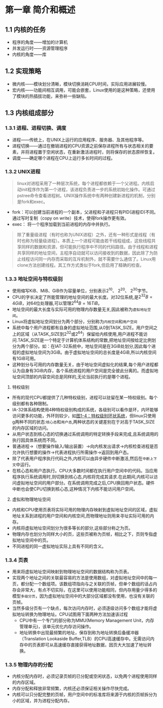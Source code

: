 # 第一章 简介和概述
## 1.1 内核的任务
   * 程序的角度——增加的计算机
   * 并发运行时——资源管理程序
   * 内核的角度——库

## 1.2 实现策略
   * 微内核——模块划分清晰，模块切换消耗CPU时间，实际应用进展较慢。
   * 宏内核——功能间相互调用，可能会嵌套，Linux使用的是这种策略，还使用了模块的热插拔功能，来弥补一些缺陷。

## 1.3 内核组成部分
### 1.3.1 进程、进程切换、调度
   * 进程——传统上，在UNIX上运行的应用程序、服务器、及其他程序等。
   * 进程切换——通过在撤销进程的CPU资源之前保存进程所有与状态相关的要素，并将进程置于空闲状态，在重新激活进程时，则将保存的状态原样恢复。
   * 调度——确定哪个进程在CPU上运行多长时间的过程。

### 1.3.2 UNIX进程
   > linux对进程采用了一种层次系统，每个进程都依赖于一个父进程。内核启动init程序作为第一个进程，该进程负责进一步的系统初始化操作。可通过pstree命令查看进程树。UNIX操作系统中有两种创建新进程的机制，分别是fork和exec。
   * fork：可以创建当前进程的一个副本，父进程和子进程只有PID(进程ID)不同。通过写时复制（copy on write）技术，使得fork操作更有效。
   * exec： 将一个程序加载到当前进程的内存中并执行。
   > 除了重量级进程（有时也称为UNIX进程）之外，还有一种形式是线程（有时也称为轻量级进程）。本质上一个进程可能由若干线程组成，这些线程共享同样的数据和资源，但可能执行程序中不同的代码路径。由于线程和进程共享同样的地址空间，主程序自动就可以访问接收到的数据，因此除了为防止线程访问同一内存而采取的互斥机制外，就不需要什么通信了。Linux用clone方法创建线程。其工作方式类似于fork,但启用了精确的检查。

### 1.3.3 地址空间与特权级别
   * 使用缩写KiB、MiB、GiB作为容量单位，分别表示$2^{10}$、 $2^{20}$、 $2^{30}$字节。  
   * CPU的字长决定了所能管理的地址空间的最大长度。对32位系统,是$2^{32}B=4GiB$，对64位处理器,可以管理$2^{64}B=16TiB$。  
   * 地址空间的最大长度与实际可用的物理内存数量无关,因此被称为`虚拟地址空间`。
   * Linux将虚拟地址空间划分为两个部分，分别称为`内核空间`和`用户空间`
   * 系统中每个用户进程都有自身的虚拟地址范围,从0到TASK_SIZE。用户空间之上的区域（从TASK_SIZE到$2^{32}$或$2^{64}$）保留给内核使用,用户进程不能访问.TASK_SIZE是一个特定于计算机体系结构的常数,把地址空间按给定比例划分为两个部分。如：在IAT-32系统中，地址空间是在3GiB处划分,因此每个进程的虚拟地址空间为3GiB。由于虚拟地址空间的总长度是4GiB,所以内核空间有1GiB可用。
   * 这种划分与可用的内存数量无关，由于地址空间虚拟化的结果,每个用户进程都认为自身有3GiB内存，各个系统进程的用户空间是完全彼此分离的。而虚拟地址空间顶部的内容空间总是同样的,无论当前执行的是哪个进程。

   1. 特权级别
   * 所有的现代CPU都提供了几种特权级别，进程可以驻留在某一特权级别。每个级别都有各种限制。
   * IA-32体系结构使用4种特权级别构成的系统，各级别可以看作是环，内环能够访问更多的功能，外环则较少，如[图1-4：特权级别环状系统](./img/linux.core.1.4.png)，但linux只使用g两种不同的状态:`核心态`和`用户态`,两种状态的关键差别在于对高于TASK_SIZE的内存区域的访问。
   * 从用户状态到核心态的切换通过系统调用的特定转换手段来完成,且系统调用的执行因具体系统而不同。
   * 普通进程→（想要操作输入/输出装置）→向内核发出请求→内核检查进程是否允许执行想要的操作→代表进程执行所需操作→返回到用户态。
   * 除了代表用户程序执行代码之外,内核可以由异步硬件中断激活,然后在```中断上下文```中运行。
   * 在核心态和用户态执行。CPU大多数时间都在执行用户空间中的代码。当应用程序执行系统调用时,则切换到核心态,内核将完成其请求.在此期间,内核可以访问虚拟地址空间的用户部分。在系统调用完成之后,CPU换回用户状态。硬件中断也会使CPU切换到核心态,这种情况下内核不能访问用户空间。
   2. 虚拟和物理地址空间
   * 内核和CPU使用页表将实际可用的物理内存映射到虚拟地址空间的区域，虚拟地址关系到进程的用户空间和内核空间,而物理地址则用来寻址实际可用的内存。
   * 内核将虚拟地址空间划分为很多等长的部分,这些部分称之为页。
   * 物理内存也划分为同样大小的页，这些页被称为页帧，相比之下，页则专指虚拟地址空间中的页。
   * 不同进程的同一虚拟地址实际上具有不同的含义。

### 1.3.4 页表
   * 用来将虚拟地址空间映射到物理地址空间的数据结构称为页表。
   * 实现两个地址之间的关联最容易的方法是使用数组，对虚拟地址空间中的每一页，都分配一个数组项。该数组项指向与之关联的页帧，但单个数组的话占内存会非常大，有点不切实际，在这里可以使用功能相同，但内存用量少得多的模型`多级分页`，因为虚拟地址空间中的大部分区域都没有使用，也没有关联的页帧。
   * 当然多级分页有一个缺点，每次访问内存时，必须逐级访问多个数组才能将虚拟地址转换为物理地址。CPU试图用下面两种方法加速该过程
      * CPU中有一个专门的部分称为MMU(Memory Management Unit，内存管理单元)，该单元优化内存访问操作。
      * 地址转换中出现最频繁的地址，保存到称为地址转换后备缓冲器（Translation Lookaside Buffer,TLB）的CPU高速缓存中。无需访问内存中的页表即可从高速缓存直接获得地址数据，因页大大加速了地址转换。

### 1.3.5 物理内存的分配
   * 内核分配内存时，必须记录页帧的已分配或空闲状态，以免两个进程使用同样的内存区域。
   * 内存分配和释放非常频繁，内核还必须保证相关操作尽快完成。
   * 内核可以只分配完整的页帧，用户空间中的标准库将来源于内核的页帧拆分为小的区域，并为进程分配内存。
   


   
